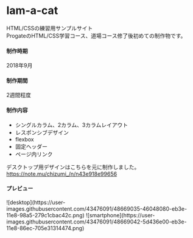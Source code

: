 # Iam-a-cat
HTML/CSSの練習用サンプルサイト<br>
ProgateのHTML/CSS学習コース、道場コース修了後初めての制作物です。
<br>
<h4>制作時期</h4>
2018年9月
<br>
<h4>制作期間</h4>
2週間程度
<br>
<h4>制作内容</h4>
<ul>
  <li>シングルカラム、2カラム、3カラムレイアウト</li>
  <li>レスポンシブデザイン</li>
  <li>flexbox</li>
  <li>固定ヘッダー</li>
  <li>ページ内リンク</li>
</ul>

デスクトップ用デザインはこちらを元に制作しました。
https://note.mu/chizumi_/n/n43e918e99656
<br>
<h4>プレビュー</h4>
![desktop](https://user-images.githubusercontent.com/43476091/48669035-46048080-eb3e-11e8-98a5-279c1cbac42c.png)
![smartphone](https://user-images.githubusercontent.com/43476091/48669042-5d436e00-eb3e-11e8-86ec-705e31314474.png)
